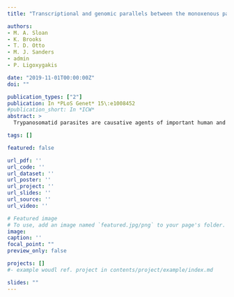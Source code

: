 ```yaml
---
title: "Transcriptional and genomic parallels between the monoxenous parasite Herpetomonas muscarum and Leishmania"

authors:
- M. A. Sloan
- K. Brooks
- T. D. Otto
- M. J. Sanders
- admin
- P. Ligoxygakis

date: "2019-11-01T00:00:00Z"
doi: ""

publication_types: ["2"]
publication: In *PLoS Genet* 15\:e1008452
#publication_short: In *ICW*
abstract: >
  Trypanosomatid parasites are causative agents of important human and animal diseases such as sleeping sickness and leishmaniasis. Most trypanosomatids are transmitted to their mammalian hosts by insects, often belonging to Diptera (or true flies). These are called dixenous trypanosomatids since they infect two different hosts, in contrast to those that infect just insects (monoxenous). However, it is still unclear whether dixenous and monoxenous trypanosomatids interact similarly with their insect host, as fly-monoxenous trypanosomatid interaction systems are rarely reported and under-studied-despite being common in nature. Here we present the genome of monoxenous trypanosomatid Herpetomonas muscarum and discuss its transcriptome during in vitro culture and during infection of its natural insect host Drosophila melanogaster. The H. muscarum genome is broadly syntenic with that of human parasite Leishmania major. We also found strong similarities between the H. muscarum transcriptome during fruit fly infection, and those of Leishmania during sand fly infections. Overall this suggests Drosophila-Herpetomonas is a suitable model for less accessible insect-trypanosomatid host-parasite systems such as sand fly-Leishmania.

tags: []

featured: false

url_pdf: ''
url_code: ''
url_dataset: ''
url_poster: ''
url_project: ''
url_slides: ''
url_source: ''
url_video: ''

# Featured image
# To use, add an image named `featured.jpg/png` to your page's folder.
image:
caption: ''
focal_point: ""
preview_only: false

projects: []
#- example woudl ref. project in contents/project/example/index.md

slides: ""
---
```

